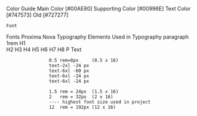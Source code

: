 Color Guide
    Main Color          [#00AE80]
    Supporting Color    [#00996E]
    Text Color          [#747573] Old [#727277]

    Font
Fonts
    Proxima Nova
Typography
    Elements Used in Typography
    paragraph  1rem
    H1          
    H2
    H3
    H4
    H5
    H6
    H7
    H8
    P
    Text
    


                    0.5 rem=8px     (0.5 x 16)
                    text-2xl -24 px
                    text-6xl -60 px
                    text-6xl -24 px
                    text-6xl -24 px
                
                    1.5 rem = 24px  (1.5 x 16)
                    2   rem = 32px  (2 x 16)
                    ---- highest font size used in project
                    12  rem = 192px (12 x 16) 
